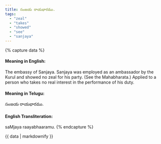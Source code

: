 ```yaml
---
title: సంజయ రాయభారము.
tags:
  - "zeal"
  - "takes"
  - "showed"
  - "see"
  - "sanjaya"
---
```


{% capture data %}
#### Meaning in English:
The embassy of Sanjaya.
Sanjaya was employed as an ambassador by the Kurul and showed no zeal for his party. (See the Mahabharata.)
Applied to a person who takes no real interest in the performance of his duty.

#### Meaning in Telugu:
సంజయ రాయభారము.

#### English Transliteration:
saMjaya raayabhaaramu.
{% endcapture %}

<div class="notice">{{ data | markdownify }}</div>

